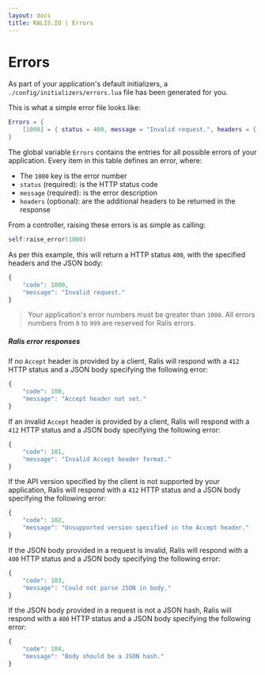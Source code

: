 ```yaml
---
layout: docs
title: RALIS.IO | Errors
---
```



# Errors

As part of your application's default initializers, a `./config/initializers/errors.lua` file has been generated for you.

This is what a simple error file looks like:

```lua
Errors = {
    [1000] = { status = 400, message = "Invalid request.", headers = { ["X-Header"] = "header" } },
}
```

The global variable `Errors` contains the entries for all possible errors of your application. Every item in this table defines
an error, where:

 * The `1000` key is the error number
 * `status`  (required): is the HTTP status code
 * `message` (required): is the error description
 * `headers` (optional): are the additional headers to be returned in the response

From a controller, raising these errors is as simple as calling:

```lua
self:raise_error(1000)
```

As per this example, this will return a HTTP status `400`, with the specified headers and the JSON body:

```javascript
{
    "code": 1000,
    "message": "Invalid request."
}
```

> Your application's error numbers must be greater than `1000`. All errors numbers from `0` to `999` are reserved for Ralis errors.

##### Ralis error responses


If no `Accept` header is provided by a client, Ralis will respond with a `412` HTTP status and a JSON body specifying the following error:

```javascript
{
    "code": 100,
    "message": "Accept header not set."
}
```

If an invalid `Accept` header is provided by a client, Ralis will respond with a `412` HTTP status and a JSON body specifying the following error:

```javascript
{
    "code": 101,
    "message": "Invalid Accept header format."
}
```

If the API version specified by the client is not supported by your application, Ralis will respond with a `412` HTTP status and a JSON body specifying the following error:

```javascript
{
    "code": 102,
    "message": "Unsupported version specified in the Accept header."
}
```

If the JSON body provided in a request is invalid, Ralis will respond with a `400` HTTP status and a JSON body specifying the following error:

```javascript
{
    "code": 103,
    "message": "Could not parse JSON in body."
}
```

If the JSON body provided in a request is not a JSON hash, Ralis will respond with a `400` HTTP status and a JSON body specifying the following error:

```javascript
{
    "code": 104,
    "message": "Body should be a JSON hash."
}
```
